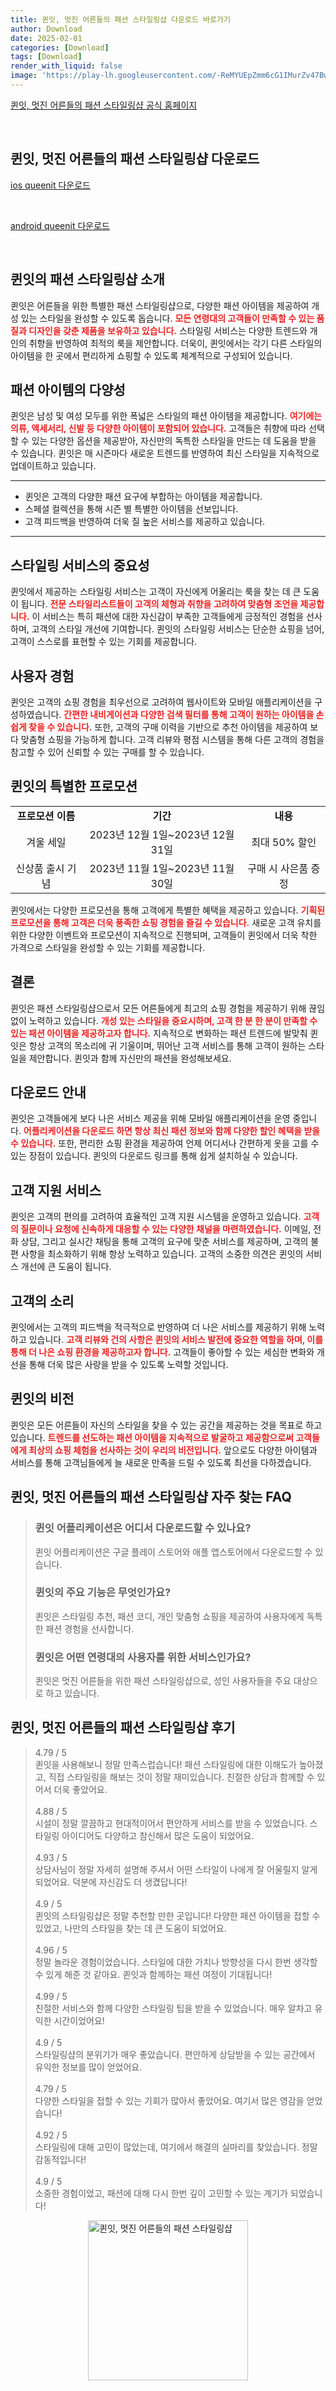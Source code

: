 ```yaml
---
title: 퀸잇, 멋진 어른들의 패션 스타일링샵 다운로드 바로가기
author: Download
date: 2025-02-01
categories: [Download]
tags: [Download]
render_with_liquid: false
image: 'https://play-lh.googleusercontent.com/-ReMYUEpZmm6cG1IMurZv47BwSrIobLJ2yymyyfe8TBXjhoU75hzHGO9cd2i5S5SM-Q=s256-rw'
---
```

<p><a class='click-button' title='퀸잇, 멋진 어른들의 패션 스타일링샵' href='https://web.queenit.kr/?srsltid=AfmBOorH7wQ5rOSWWuhqsy-YCQvemty5Hjt-xEXTkoR_OaWuQGMp98-o' rel='nofollow'>퀸잇, 멋진 어른들의 패션 스타일링샵 공식 홈페이지</a></p><br>
<h2 id='퀸잇, 멋진 어른들의 패션 스타일링샵_다운로드'>퀸잇, 멋진 어른들의 패션 스타일링샵 다운로드</h2>
<p><a class="click-button ios" title="queenit 다운로드" href="https://apps.apple.com/kr/app/%ED%80%B8%EC%9E%87-%EB%A9%8B%EC%A7%84-%EC%96%B4%EB%A5%B8%EB%93%A4%EC%9D%98-%ED%8C%A8%EC%85%98-%EC%8A%A4%ED%83%80%EC%9D%BC%EB%A7%81%EC%83%B5/id1526439940" rel="nofollow">ios queenit 다운로드</a></p><br>
<p><a class="click-button android" title="queenit 다운로드" href="https://play.google.comhttps://play.google.com/store/apps/details?id=kr.rapportlabs.damoa" rel="nofollow">android queenit 다운로드</a></p><br>


<h2 id='퀸잇의 패션 스타일링샵 소개'>퀸잇의 패션 스타일링샵 소개</h2>

<p>퀸잇은 어른들을 위한 특별한 패션 스타일링샵으로, 다양한 패션 아이템을 제공하여 개성 있는 스타일을 완성할 수 있도록 돕습니다. <b><span style="color: #ee2323;">모든 연령대의 고객들이 만족할 수 있는 품질과 디자인을 갖춘 제품을 보유하고 있습니다.</span></b> 스타일링 서비스는 다양한 트렌드와 개인의 취향을 반영하여 최적의 룩을 제안합니다. 더욱이, 퀸잇에서는 각기 다른 스타일의 아이템을 한 곳에서 편리하게 쇼핑할 수 있도록 체계적으로 구성되어 있습니다.</p>

<h2 id='패션 아이템의 다양성'>패션 아이템의 다양성</h2>

<p>퀸잇은 남성 및 여성 모두를 위한 폭넓은 스타일의 패션 아이템을 제공합니다. <b><span style="color: #ee2323;">여기에는 의류, 액세서리, 신발 등 다양한 아이템이 포함되어 있습니다.</span></b> 고객들은 취향에 따라 선택할 수 있는 다양한 옵션을 제공받아, 자신만의 독특한 스타일을 만드는 데 도움을 받을 수 있습니다. 퀸잇은 매 시즌마다 새로운 트렌드를 반영하여 최신 스타일을 지속적으로 업데이트하고 있습니다.</p>

<hr />

<ul>
    <li>퀸잇은 고객의 다양한 패션 요구에 부합하는 아이템을 제공합니다.</li>
    <li>스페셜 컬렉션을 통해 시즌 별 특별한 아이템을 선보입니다.</li>
    <li>고객 피드백을 반영하여 더욱 질 높은 서비스를 제공하고 있습니다.</li>
</ul>

<hr />

<h2 id='스타일링 서비스의 중요성'>스타일링 서비스의 중요성</h2>

<p>퀸잇에서 제공하는 스타일링 서비스는 고객이 자신에게 어울리는 룩을 찾는 데 큰 도움이 됩니다. <b><span style="color: #ee2323;">전문 스타일리스트들이 고객의 체형과 취향을 고려하여 맞춤형 조언을 제공합니다.</span></b> 이 서비스는 특히 패션에 대한 자신감이 부족한 고객들에게 긍정적인 경험을 선사하며, 고객의 스타일 개선에 기여합니다. 퀸잇의 스타일링 서비스는 단순한 쇼핑을 넘어, 고객이 스스로를 표현할 수 있는 기회를 제공합니다.</p>

<h2 id='사용자 경험'>사용자 경험</h2>

<p>퀸잇은 고객의 쇼핑 경험을 최우선으로 고려하여 웹사이트와 모바일 애플리케이션을 구성하였습니다. <b><span style="color: #ee2323;">간편한 내비게이션과 다양한 검색 필터를 통해 고객이 원하는 아이템을 손쉽게 찾을 수 있습니다.</span></b> 또한, 고객의 구매 이력을 기반으로 추천 아이템을 제공하여 보다 맞춤형 쇼핑을 가능하게 합니다. 고객 리뷰와 평점 시스템을 통해 다른 고객의 경험을 참고할 수 있어 신뢰할 수 있는 구매를 할 수 있습니다.</p>

<h2 id='퀸잇의 특별한 프로모션'>퀸잇의 특별한 프로모션</h2>

<table>
    <tr>
        <td style="text-align: center; height: 17px;"><b>프로모션 이름</b></td>
        <td style="text-align: center; height: 17px;"><b>기간</b></td>
        <td style="text-align: center; height: 17px;"><b>내용</b></td>
    </tr>
    <tr>
        <td style="text-align: center; height: 17px;">겨울 세일</td>
        <td style="text-align: center; height: 17px;">2023년 12월 1일~2023년 12월 31일</td>
        <td style="text-align: center; height: 17px;">최대 50% 할인</td>
    </tr>
    <tr>
        <td style="text-align: center; height: 17px;">신상품 출시 기념</td>
        <td style="text-align: center; height: 17px;">2023년 11월 1일~2023년 11월 30일</td>
        <td style="text-align: center; height: 17px;">구매 시 사은품 증정</td>
    </tr>
</table>

<p>퀸잇에서는 다양한 프로모션을 통해 고객에게 특별한 혜택을 제공하고 있습니다. <b><span style="color: #ee2323;">기획된 프로모션을 통해 고객은 더욱 풍족한 쇼핑 경험을 즐길 수 있습니다.</span></b> 새로운 고객 유치를 위한 다양한 이벤트와 프로모션이 지속적으로 진행되며, 고객들이 퀸잇에서 더욱 착한 가격으로 스타일을 완성할 수 있는 기회를 제공합니다.</p>

<h2 id='결론'>결론</h2>

<p>퀸잇은 패션 스타일링샵으로서 모든 어른들에게 최고의 쇼핑 경험을 제공하기 위해 끊임없이 노력하고 있습니다. <b><span style="color: #ee2323;">개성 있는 스타일을 중요시하며, 고객 한 분 한 분이 만족할 수 있는 패션 아이템을 제공하고자 합니다.</span></b> 지속적으로 변화하는 패션 트렌드에 발맞춰 퀸잇은 항상 고객의 목소리에 귀 기울이며, 뛰어난 고객 서비스를 통해 고객이 원하는 스타일을 제안합니다. 퀸잇과 함께 자신만의 패션을 완성해보세요.</p>

<h2 id='다운로드 안내'>다운로드 안내</h2>

<p>퀸잇은 고객들에게 보다 나은 서비스 제공을 위해 모바일 애플리케이션을 운영 중입니다. <b><span style="color: #ee2323;">어플리케이션을 다운로드 하면 항상 최신 패션 정보와 함께 다양한 할인 혜택을 받을 수 있습니다.</span></b> 또한, 편리한 쇼핑 환경을 제공하여 언제 어디서나 간편하게 옷을 고를 수 있는 장점이 있습니다. 퀸잇의 다운로드 링크를 통해 쉽게 설치하실 수 있습니다.</p>

<h2 id='고객 지원 서비스'>고객 지원 서비스</h2>

<p>퀸잇은 고객의 편의를 고려하여 효율적인 고객 지원 시스템을 운영하고 있습니다. <b><span style="color: #ee2323;">고객의 질문이나 요청에 신속하게 대응할 수 있는 다양한 채널을 마련하였습니다.</span></b> 이메일, 전화 상담, 그리고 실시간 채팅을 통해 고객의 요구에 맞춘 서비스를 제공하며, 고객의 불편 사항을 최소화하기 위해 항상 노력하고 있습니다. 고객의 소중한 의견은 퀸잇의 서비스 개선에 큰 도움이 됩니다.</p>

<h2 id='고객의 소리'>고객의 소리</h2>

<p>퀸잇에서는 고객의 피드백을 적극적으로 반영하여 더 나은 서비스를 제공하기 위해 노력하고 있습니다. <b><span style="color: #ee2323;">고객 리뷰와 건의 사항은 퀸잇의 서비스 발전에 중요한 역할을 하며, 이를 통해 더 나은 쇼핑 환경을 제공하고자 합니다.</span></b> 고객들이 좋아할 수 있는 세심한 변화와 개선을 통해 더욱 많은 사랑을 받을 수 있도록 노력할 것입니다.</p>

<h2 id='퀸잇의 비전'>퀸잇의 비전</h2>

<p>퀸잇은 모든 어른들이 자신의 스타일을 찾을 수 있는 공간을 제공하는 것을 목표로 하고 있습니다. <b><span style="color: #ee2323;">트렌드를 선도하는 패션 아이템을 지속적으로 발굴하고 제공함으로써 고객들에게 최상의 쇼핑 체험을 선사하는 것이 우리의 비전입니다.</span></b> 앞으로도 다양한 아이템과 서비스를 통해 고객님들에게 늘 새로운 만족을 드릴 수 있도록 최선을 다하겠습니다.</p>


<h2 id='퀸잇, 멋진 어른들의 패션 스타일링샵_자주_찾는_FAQ'>퀸잇, 멋진 어른들의 패션 스타일링샵 자주 찾는 FAQ</h2>
<div itemscope="" itemtype="https://schema.org/FAQPage"> <blockquote> <div itemscope="" itemprop="mainEntity" itemtype="https://schema.org/Question"> <h3 itemprop="name">퀸잇 어플리케이션은 어디서 다운로드할 수 있나요?</h3> <div itemscope="" itemprop="acceptedAnswer" itemtype="https://schema.org/Answer"> <span itemprop="text"> <p>퀸잇 어플리케이션은 구글 플레이 스토어와 애플 앱스토어에서 다운로드할 수 있습니다.</p> </span> </div> </div> <div itemscope="" itemprop="mainEntity" itemtype="https://schema.org/Question"> <h3 itemprop="name">퀸잇의 주요 기능은 무엇인가요?</h3> <div itemscope="" itemprop="acceptedAnswer" itemtype="https://schema.org/Answer"> <span itemprop="text"> <p>퀸잇은 스타일링 추천, 패션 코디, 개인 맞춤형 쇼핑을 제공하여 사용자에게 독특한 패션 경험을 선사합니다.</p> </span> </div> </div> <div itemscope="" itemprop="mainEntity" itemtype="https://schema.org/Question"> <h3 itemprop="name">퀸잇은 어떤 연령대의 사용자를 위한 서비스인가요?</h3> <div itemscope="" itemprop="acceptedAnswer" itemtype="https://schema.org/Answer"> <span itemprop="text"> <p>퀸잇은 멋진 어른들을 위한 패션 스타일링샵으로, 성인 사용자들을 주요 대상으로 하고 있습니다.</p> </span> </div> </div> </blockquote> </div>
<h2 id='퀸잇, 멋진 어른들의 패션 스타일링샵_후기'>퀸잇, 멋진 어른들의 패션 스타일링샵 후기</h2>
<div itemscope itemtype="https://schema.org/Product">
  <blockquote>
  <div itemprop="review" itemscope itemtype="https://schema.org/Review">
      <div itemprop="reviewRating" itemscope itemtype="https://schema.org/Rating"> <span itemprop="ratingValue">4.79</span> / <span itemprop="bestRating">5</span> </div>
      <span itemprop="reviewBody">퀸잇을 사용해보니 정말 만족스럽습니다! 패션 스타일링에 대한 이해도가 높아졌고, 직접 스타일링을 해보는 것이 정말 재미있습니다. 친절한 상담과 함께할 수 있어서 더욱 좋았어요.</span>
  </div>
  <br>
  <div itemprop="review" itemscope itemtype="https://schema.org/Review">
      <div itemprop="reviewRating" itemscope itemtype="https://schema.org/Rating"> <span itemprop="ratingValue">4.88</span> / <span itemprop="bestRating">5</span> </div>
      <span itemprop="reviewBody">시설이 정말 깔끔하고 현대적이어서 편안하게 서비스를 받을 수 있었습니다. 스타일링 아이디어도 다양하고 참신해서 많은 도움이 되었어요.</span>
  </div>
  <br>
  <div itemprop="review" itemscope itemtype="https://schema.org/Review">
      <div itemprop="reviewRating" itemscope itemtype="https://schema.org/Rating"> <span itemprop="ratingValue">4.93</span> / <span itemprop="bestRating">5</span> </div>
      <span itemprop="reviewBody">상담사님이 정말 자세히 설명해 주셔서 어떤 스타일이 나에게 잘 어울릴지 알게 되었어요. 덕분에 자신감도 더 생겼답니다!</span>
  </div>
  <br>
  <div itemprop="review" itemscope itemtype="https://schema.org/Review">
      <div itemprop="reviewRating" itemscope itemtype="https://schema.org/Rating"> <span itemprop="ratingValue">4.9</span> / <span itemprop="bestRating">5</span> </div>
      <span itemprop="reviewBody">퀸잇의 스타일링샵은 정말 추천할 만한 곳입니다! 다양한 패션 아이템을 접할 수 있었고, 나만의 스타일을 찾는 데 큰 도움이 되었어요.</span>
  </div>
  <br>
  <div itemprop="review" itemscope itemtype="https://schema.org/Review">
      <div itemprop="reviewRating" itemscope itemtype="https://schema.org/Rating"> <span itemprop="ratingValue">4.96</span> / <span itemprop="bestRating">5</span> </div>
      <span itemprop="reviewBody">정말 놀라운 경험이었습니다. 스타일에 대한 가치나 방향성을 다시 한번 생각할 수 있게 해준 것 같아요. 퀸잇과 함께하는 패션 여정이 기대됩니다!</span>
  </div>
  <br>
  <div itemprop="review" itemscope itemtype="https://schema.org/Review">
      <div itemprop="reviewRating" itemscope itemtype="https://schema.org/Rating"> <span itemprop="ratingValue">4.99</span> / <span itemprop="bestRating">5</span> </div>
      <span itemprop="reviewBody">친절한 서비스와 함께 다양한 스타일링 팁을 받을 수 있었습니다. 매우 알차고 유익한 시간이었어요!</span>
  </div>
  <br>
  <div itemprop="review" itemscope itemtype="https://schema.org/Review">
      <div itemprop="reviewRating" itemscope itemtype="https://schema.org/Rating"> <span itemprop="ratingValue">4.9</span> / <span itemprop="bestRating">5</span> </div>
      <span itemprop="reviewBody">스타일링샵의 분위기가 매우 좋았습니다. 편안하게 상담받을 수 있는 공간에서 유익한 정보를 많이 얻었어요.</span>
  </div>
  <br>
  <div itemprop="review" itemscope itemtype="https://schema.org/Review">
      <div itemprop="reviewRating" itemscope itemtype="https://schema.org/Rating"> <span itemprop="ratingValue">4.79</span> / <span itemprop="bestRating">5</span> </div>
      <span itemprop="reviewBody">다양한 스타일을 접할 수 있는 기회가 많아서 좋았어요. 여기서 많은 영감을 얻었습니다!</span>
  </div>
  <br>
  <div itemprop="review" itemscope itemtype="https://schema.org/Review">
      <div itemprop="reviewRating" itemscope itemtype="https://schema.org/Rating"> <span itemprop="ratingValue">4.92</span> / <span itemprop="bestRating">5</span> </div>
      <span itemprop="reviewBody">스타일링에 대해 고민이 많았는데, 여기에서 해결의 실마리를 찾았습니다. 정말 감동적입니다!</span>
  </div>
  <br>
  <div itemprop="review" itemscope itemtype="https://schema.org/Review">
      <div itemprop="reviewRating" itemscope itemtype="https://schema.org/Rating"> <span itemprop="ratingValue">4.9</span> / <span itemprop="bestRating">5</span> </div>
      <span itemprop="reviewBody">소중한 경험이었고, 패션에 대해 다시 한번 깊이 고민할 수 있는 계기가 되었습니다!</span>
  </div>
  </blockquote>
</div>
<figure class="image" style="display: flex; justify-content: center; align-items: center; margin: 0;"><img src="https://play-lh.googleusercontent.com/-ReMYUEpZmm6cG1IMurZv47BwSrIobLJ2yymyyfe8TBXjhoU75hzHGO9cd2i5S5SM-Q=s256-rw" alt="퀸잇, 멋진 어른들의 패션 스타일링샵" width="256" height="256" style="max-width: 100%; height: auto;"></figure>
